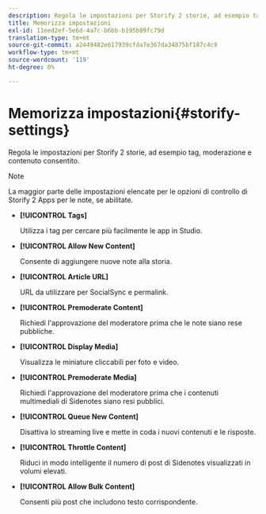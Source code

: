 ```yaml
---
description: Regola le impostazioni per Storify 2 storie, ad esempio tag, moderazione e contenuto consentito.
title: Memorizza impostazioni
exl-id: 11eed2ef-5e6d-4a7c-b6bb-b195b89fc79d
translation-type: tm+mt
source-git-commit: a2449482e617939cfda7e367da34875bf187c4c9
workflow-type: tm+mt
source-wordcount: '119'
ht-degree: 0%

---
```


# Memorizza impostazioni{#storify-settings}

Regola le impostazioni per Storify 2 storie, ad esempio tag, moderazione e contenuto consentito.

>[!NOTE]
>
>La maggior parte delle impostazioni elencate per le opzioni di controllo di Storify 2 Apps per le note, se abilitate.

* **[!UICONTROL Tags]**

   Utilizza i tag per cercare più facilmente le app in Studio.

* **[!UICONTROL Allow New Content]**

   Consente di aggiungere nuove note alla storia.

* **[!UICONTROL Article URL]**

   URL da utilizzare per SocialSync e permalink.

* **[!UICONTROL Premoderate Content]**

   Richiedi l&#39;approvazione del moderatore prima che le note siano rese pubbliche.

* **[!UICONTROL Display Media]**

   Visualizza le miniature cliccabili per foto e video.

* **[!UICONTROL Premoderate Media]**

   Richiedi l&#39;approvazione del moderatore prima che i contenuti multimediali di Sidenotes siano resi pubblici.

* **[!UICONTROL Queue New Content]**

   Disattiva lo streaming live e mette in coda i nuovi contenuti e le risposte.

* **[!UICONTROL Throttle Content]**

   Riduci in modo intelligente il numero di post di Sidenotes visualizzati in volumi elevati.

* **[!UICONTROL Allow Bulk Content]**

   Consenti più post che includono testo corrispondente.
